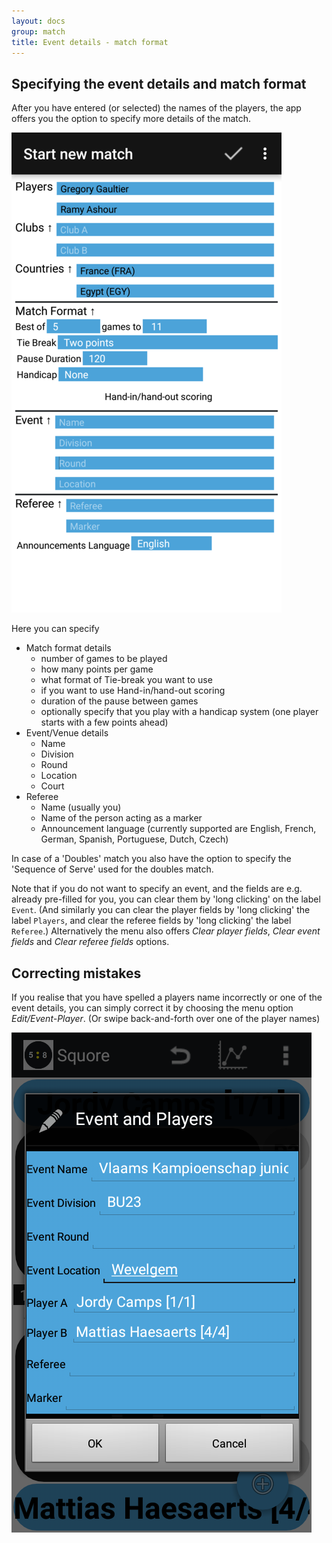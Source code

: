 ```yaml
---
layout: docs
group: match
title: Event details - match format
---
```

## Specifying the event details and match format

After you have entered (or selected) the names of the players, the app offers you
the option to specify more details of the match. 

![Match Event and Format"](../img/sb.matches.03.format.png)

Here you can specify

* Match format details
    * number of games to be played
    * how many points per game
    * what format of Tie-break you want to use
    * if you want to use Hand-in/hand-out scoring
    * duration of the pause between games
    * optionally specify that you play with a handicap system (one player starts with a few points ahead)
* Event/Venue details
    * Name
    * Division
    * Round
    * Location
    * Court
* Referee
    * Name (usually you)
    * Name of the person acting as a marker
    * Announcement language (currently supported are English, French, German, Spanish, Portuguese, Dutch, Czech)

In case of a 'Doubles' match you also have the option to specify the 'Sequence of Serve' used for the doubles match.

Note that if you do not want to specify an event, and the fields are e.g. already pre-filled for you, you can clear them by 'long clicking' on the label `Event`.
(And similarly you can clear the player fields by 'long clicking' the label `Players`, and clear the referee fields by 'long clicking' the label `Referee`.)
Alternatively the menu also offers _Clear player fields_, _Clear event fields_ and _Clear referee fields_ options.

## Correcting mistakes

If you realise that you have spelled a players name incorrectly or one of the event details,
you can simply correct it by choosing the menu option _Edit/Event-Player_.
(Or swipe back-and-forth over one of the player names)

![Adjust Score"](../img/sb.main.07.editplayers.png)

